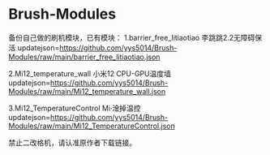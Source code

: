 # Brush-Modules
备份自己做的刷机模块，已有模块：
1.barrier_free_litiaotiao
李跳跳2.2无障碍保活
updatejson=https://github.com/yys5014/Brush-Modules/raw/main/barrier_free_litiaotiao.json

2.Mi12_temperature_wall
小米12 CPU-GPU温度墙
updatejson=https://github.com/yys5014/Brush-Modules/raw/main/Mi12_temperature_wall.json

3.Mi12_TemperatureControl
Mi·淦掉温控
updatejson=https://github.com/yys5014/Brush-Modules/raw/main/Mi12_TemperatureControl.json

禁止二改格机，请认准原作者下载链接。

